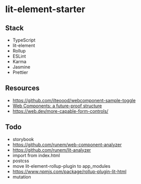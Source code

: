 # lit-element-starter

## Stack

-   TypeScript
-   lit-element
-   Rollup
-   ESLint
-   Karma
-   Jasmine
-   Prettier

## Resources

-   https://github.com/ilteoood/webcomponent-sample-toggle
-   [Web Components: a future-proof structure](https://medium.com/gft-engineering/web-components-a-future-proof-structure-5db3865fa31)
-   https://web.dev/more-capable-form-controls/

## Todo

-   storybook
-   https://github.com/runem/web-component-analyzer
-   https://github.com/runem/lit-analyzer
-   import from index.html
-   postcss
-   move lit-element-rollup-plugin to app_modules
-   https://www.npmjs.com/package/rollup-plugin-lit-html
-   mutation
